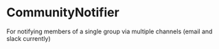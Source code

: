 # CommunityNotifier
For notifying members of a single group via multiple channels (email and slack currently)
